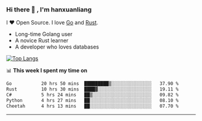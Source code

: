### Hi there 👋 , I'm hanxuanliang

<!--
**hanxuanliang/hanxuanliang** is a ✨ _special_ ✨ repository because its `README.md` (this file) appears on your GitHub profile.

Here are some ideas to get you started:

- 🔭 I’m currently working on ...
- 🌱 I’m currently learning ...
- 👯 I’m looking to collaborate on ...
- 🤔 I’m looking for help with ...
- 💬 Ask me about ...
- 📫 How to reach me: ...
- 😄 Pronouns: ...
- ⚡ Fun fact: ...
-->
I ❤ Open Source. I love [Go](https://golang.org) and [Rust](https://www.rust-lang.org/zh-CN/).

* Long-time Golang user
* A novice Rust learner
* A developer who loves databases

[![Top Langs](https://github-readme-stats.vercel.app/api?username=hanxuanliang&show_icons=true&count_private=true&line_height=40)](https://github.com/anuraghazra/github-readme-stats)

📊 **This week I spent my time on**
<!--START_SECTION:waka-->

```txt
Go           20 hrs 50 mins  █████████▒░░░░░░░░░░░░░░░   37.90 %
Rust         10 hrs 30 mins  ████▓░░░░░░░░░░░░░░░░░░░░   19.11 %
C#           5 hrs 24 mins   ██▒░░░░░░░░░░░░░░░░░░░░░░   09.82 %
Python       4 hrs 27 mins   ██░░░░░░░░░░░░░░░░░░░░░░░   08.10 %
Cheetah      4 hrs 13 mins   ██░░░░░░░░░░░░░░░░░░░░░░░   07.70 %
```

<!--END_SECTION:waka-->

***
